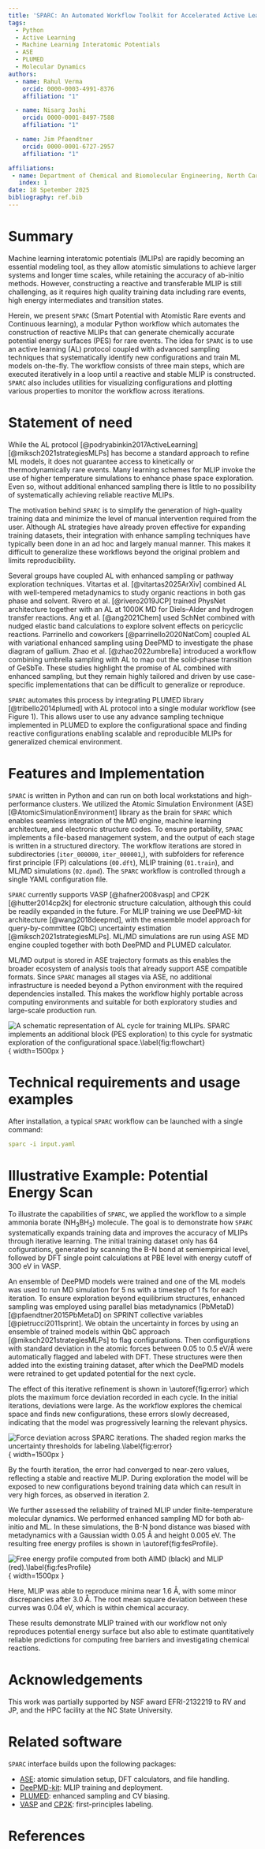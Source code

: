```yaml
---
title: 'SPARC: An Automated Workflow Toolkit for Accelerated Active Learning of Reactive Machine Learning Interatomic Potentials'
tags:
  - Python
  - Active Learning
  - Machine Learning Interatomic Potentials
  - ASE
  - PLUMED
  - Molecular Dynamics
authors:
  - name: Rahul Verma
    orcid: 0000-0003-4991-8376
    affiliation: "1"

  - name: Nisarg Joshi
    orcid: 0000-0001-8497-7588
    affiliation: "1"

  - name: Jim Pfaendtner
    orcid: 0000-0001-6727-2957
    affiliation: "1"

affiliations:
 - name: Department of Chemical and Biomolecular Engineering, North Carolina State University, Raleigh, USA
   index: 1
date: 18 Spetember 2025
bibliography: ref.bib
---
```


# Summary

Machine learning interatomic potentials (MLIPs) are rapidly becoming an essential modeling tool, as they allow atomistic simulations to achieve larger systems and longer time scales, while retaining the accuracy of ab-initio methods. However, constructing a reactive and transferable MLIP is still challenging, as it requires high quality training data including rare events, high energy intermediates and transition states.

Herein, we present `SPARC` (Smart Potential with Atomistic Rare events and Continuous learning), a modular Python workflow which automates the construction of reactive MLIPs that can generate chemically accurate potential energy surfaces (PES) for rare events.  The idea for `SPARC` is to use an active learning (AL) protocol coupled with advanced sampling techniques that systematically identify new configurations and train ML models on-the-fly. The workflow consists of three main steps, which are executed iteratively in a loop until a reactive and stable MLIP is constructed. `SPARC` also includes utilities for visualizing configurations and plotting various properties to monitor the workflow across iterations.

# Statement of need

While the AL protocol [@podryabinkin2017ActiveLearning] [@miksch2021strategiesMLPs] has become a standard approach to refine ML models, it does not guarantee access to kinetically or thermodynamically rare events. Many learning schemes for MLIP invoke the use of higher temperature simulations to enhance phase space exploration. Even so, without additional enhanced sampling there is little to no possibility of systematically achieving reliable reactive MLIPs. 

The motivation behind `SPARC` is to simplify the generation of high-quality training data and minimize the level of manual intervention required from the user. Although AL strategies have already proven effective for expanding training datasets, their integration with enhance sampling techniques have typically been done in an ad hoc and largely manual manner. This makes it difficult to generalize these workflows beyond the original problem and limits reproducibility. 

Several groups have coupled AL with enhanced sampling or pathway exploration techniques. Vitartas et al. [@vitartas2025ArXiv] combined AL with well-tempered metadynamics to study organic reactions in both gas phase and solvent. Rivero et al. [@rivero2019JCP] trained PhysNet architecture together with an AL at 1000K MD for Diels–Alder and hydrogen transfer reactions. Ang et al. [@ang2021Chem] used SchNet combined with nudged elastic band calculations to explore solvent effects on pericyclic reactions. Parrinello and coworkers [@parrinello2020NatCom] coupled AL with variational enhanced sampling using DeePMD to investigate the phase diagram of gallium. Zhao et al. [@zhao2022umbrella] introduced a workflow combining umbrella sampling with AL to map out the solid-phase transition of GeSbTe. These studies highlight the promise of AL combined with enhanced sampling, but they remain highly tailored and driven by use case-specific implementations that can be difficult to generalize or reproduce.

`SPARC` automates this process by integrating PLUMED library [@tribello2014plumed] with AL protocol into a single modular workflow (see Figure 1). This allows user to use any advance sampling technique implemented in PLUMED to explore the configurational space and finding reactive configurations enabling scalable and reproducible MLIPs for generalized chemical environment.

<!-- ![Schematic of the SPARC workflow showing the iterative loop of sampling, uncertainty estimation, and labeling.\label{fig:workflow}](workflow_diagram.svg) -->

# Features and Implementation


`SPARC` is written in Python and can run on both local workstations and high-performance clusters. We utilized the Atomic Simulation Environment (ASE) [@AtomicSimulationEnvironment] library as the brain for `SPARC` which enables seamless integration of the MD engine, machine learning architecture, and electronic structure codes. To ensure portability, `SPARC` implements a file-based management system, and the output of each stage is written in a structured directory. The workflow iterations are stored in subdirectories (`iter_000000`, `iter_000001`,), with subfolders for reference first principle (FP) calculations (`00.dft`), MLIP training (`01.train`), and ML/MD simulations (`02.dpmd`). The `SPARC` workflow is controlled through a single YAML configuration file.

`SPARC` currently supports VASP [@hafner2008vasp] and CP2K [@hutter2014cp2k] for electronic structure calculation, although this could be readily expanded in the future. For MLIP training we use DeePMD-kit architecture [@wang2018deepmd], with the ensemble model approach for query-by-committee (QbC) uncertainty estimation [@miksch2021strategiesMLPs]. ML/MD simulations are run using ASE MD engine coupled together with both DeePMD and PLUMED calculator.

ML/MD output is stored in ASE trajectory formats as this enables the broader ecosystem of analysis tools that already support ASE compatible formats. Since `SPARC` manages all stages via ASE, no additional infrastructure is needed beyond a Python environment with the required dependencies installed. This makes the workflow highly portable across computing environments and suitable for both exploratory studies and large-scale production run.

![A schematic representation of AL cycle for training MLIPs. `SPARC` implements an additional block (PES exploration) to this cycle for systmatic exploration of the configurational space.\label{fig:flowchart}](figures/flowchart.png){ width=1500px }

# Technical requirements and usage examples

After installation, a typical `SPARC` workflow can be launched with a single command:

```yaml
sparc -i input.yaml
```

# Illustrative Example: Potential Energy Scan

<!-- To illustrate the capabilities of SPARC, we applied the workflow to a simple **ammonia borane (NH<sub>3</sub>BH<sub>3</sub>)** molecule.. The goal is to demonstrate how SPARC systematically expands training data and improves the accuracy of MLIPs through iterative active learning. -->

To illustrate the capabilities of `SPARC`, we applied the workflow to a simple ammonia borate (NH$_3$BH$_3$) molecule. The goal is to demonstrate how `SPARC` systematically expands training data and improves the accuracy of MLIPs through iterative learning.  The initial training dataset only has 64 cofigurations, generated by scanning the B-N bond at semiempirical level, followed by DFT single point calculations at PBE level with energy cutoff of 300 eV in VASP. 

An ensemble of DeePMD models were trained and one of the ML models was used to run MD simulation for 5 ns with a timestep of 1 fs for each iteration. To ensure exploration beyond equilibrium structures, enhanced sampling was employed using parallel bias metadynamics (PbMetaD) [@pfaendtner2015PbMetaD] on SPRINT collective variables [@pietrucci2011sprint].  We obtain the uncertainty in forces by using an ensemble of trained models within QbC approach [@miksch2021strategiesMLPs] to flag configurations. Then configurations with standard deviation in the atomic forces between 0.05 to 0.5 eV/Å were automatically flagged and labeled with DFT. These structures were then added into the existing training dataset, after which the DeePMD models were retrained to get updated potential for the next cycle. 

The effect of this iterative refinement is shown in \autoref{fig:error} which plots the maximum force deviation recorded in each cycle. In the initial iterations, deviations were large. As the workflow explores the chemical space and finds new configurations, these errors slowly decreased, indicating that the model was progressively learning the relevant physics. 

![Force deviation across `SPARC` iterations. The shaded region marks the uncertainty thresholds for labeling.\label{fig:error}](figures/error.png){ width=1500px }

By the fourth iteration, the error had converged to near-zero values, reflecting a stable and reactive MLIP. During exploration the model will be exposed to new configurations beyond training data which can result in very high forces, as observed in iteration 2.


We further assessed the reliability of trained MLIP under finite-temperature molecular dynamics. We performed enhanced sampling MD for both ab-initio and ML. In these simulations, the B-N bond distance was biased with metadynamics with a Gaussian width 0.05 Å and height 0.005 eV. The resulting free energy profiles is shown in \autoref{fig:fesProfile}.

![Free energy profile computed from both AIMD (black) and MLIP (red).\label{fig:fesProfile}](figures/FreeEnergy.png){ width=1500px }

Here, MLIP was able to reproduce minima near 1.6 Å, with some minor discrepancies after 3.0 Å. The root mean square deviation between these curves was 0.04 eV, which is within chemical accuracy. 

These results demonstrate MLIP trained with our workflow not only reproduces potential energy surface but also able to estimate quantitatively reliable predictions for computing free barriers and investigating chemical reactions.

# Acknowledgements

This work was partially supported by NSF award EFRI-2132219 to RV and JP, and the HPC facility at the NC State University.

# Related software

`SPARC` interface builds upon the following packages:

- [ASE](https://wiki.fysik.dtu.dk/ase/): atomic simulation setup, DFT calculators, and file handling.  
- [DeePMD-kit](https://github.com/deepmodeling/deepmd-kit): MLIP training and deployment.  
- [PLUMED](https://www.plumed.org/): enhanced sampling and CV biasing.  
- [VASP](https://www.vasp.at/) and [CP2K](https://www.cp2k.org/): first-principles labeling.  

# References


